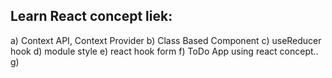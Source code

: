 
## Learn React concept liek:

  a) Context API, Context Provider
  b) Class Based Component 
  c) useReducer hook
  d) module style
  e) react hook form
  f) ToDo App using react concept..
  g) 